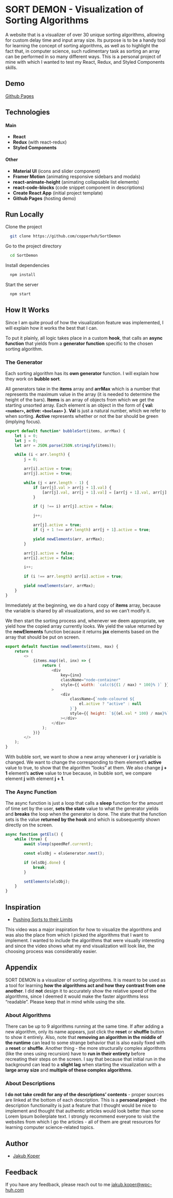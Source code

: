 # SORT DEMON - Visualization of Sorting Algorithms

A website that is a visualizer of over 30 unique sorting algorithms, allowing for custom delay time and input array size. Its purpose is to be a handy tool for learning the concept of sorting algorithms, as well as to highlight the fact that, in computer science, such rudimentary task as sorting an array can be performed in so many different ways. This is a personal project of mine with which I wanted to test my React, Redux, and Styled Components skills.

## Demo

[Github Pages](https://github.com/copperhuh/SortDemon)

## Technologies

#### Main

-   **React**
-   **Redux** (with react-redux)
-   **Styled Components**

#### Other

-   **Material UI** (icons and slider component)
-   **Framer Motion** (animating responsive sidebars and modals)
-   **react-animate-height** (animating collapsable list elements)
-   **react-code-blocks** (code snippet component in descriptions)
-   **Create React App** (initial project template)
-   **Github Pages** (hosting demo)

## Run Locally

Clone the project

```bash
  git clone https://github.com/copperhuh/SortDemon
```

Go to the project directory

```bash
  cd SortDemon
```

Install dependencies

```bash
  npm install
```

Start the server

```bash
  npm start
```

## How It Works

Since I am quite proud of how the visualization feature was implemented, I will explain how it works the best that I can.

To put it plainly, all logic takes place in a custom **hook**, that calls an **async function** that yields from a **generator function** specific to the chosen sorting algorithm.

### The Generator

Each sorting algorithm has its **own generator** function. I will explain how they work on **bubble sort**.

All generators take in the **items** array and **arrMax** which is a number that represents the maximum value in the array (it is needed to determine the height of the bars). **Items** is an array of objects from which we get the starting unsorted array. Each element is an object in the form of **{ val: `<number>`, active: `<boolean>` }**. **Val** is just a natural number, which we refer to when sorting. **Active** represents whether or not the bar should be green (implying focus).

```javascript
export default function* bubbleSort(items, arrMax) {
	let i = 0;
	let j = 0;
	let arr = JSON.parse(JSON.stringify(items));

	while (i < arr.length) {
		j = 0;

		arr[i].active = true;
		arr[j].active = true;

		while (j < arr.length - 1) {
			if (arr[j].val > arr[j + 1].val) {
				[arr[j].val, arr[j + 1].val] = [arr[j + 1].val, arr[j].val];
			}

			if (j !== i) arr[j].active = false;

			j++;

			arr[j].active = true;
			if (j + 1 !== arr.length) arr[j + 1].active = true;

			yield newElements(arr, arrMax);
		}

		arr[j].active = false;
		arr[i].active = false;

		i++;

		if (i !== arr.length) arr[i].active = true;

		yield newElements(arr, arrMax);
	}
}
```

Immediately at the beginning, we do a hard copy of **items** array, because the variable is shared by all visualizations, and so we can’t modify it.

We then start the sorting process and, whenever we deem appropriate, we yield how the copied array currently looks. We yield the value returned by the **newElements** function because it returns **jsx** elements based on the array that should be put on screen.

```javascript
export default function newElements(items, max) {
	return (
		<>
			{items.map((el, inx) => {
				return (
					<div
						key={inx}
						className="node-container"
						style={{ width: `calc(${(1 / max) * 100}% )` }}
					>
						<div
							className={`node-coloured ${
								el.active ? "active" : null
							}`}
							style={{ height: `${(el.val * 100) / max}%` }}
						></div>
					</div>
				);
			})}
		</>
	);
}
```

With bubble sort, we want to show a new array whenever **i** or **j** variable is changed. We want to change the corresponding to them element’s **active** value to true, to show that the algorithm “looks” at them. We also change **j + 1** element’s **active** value to true because, in bubble sort, we compare element **j** with element **j + 1**.

### The Async Function

The async function is just a loop that calls a **sleep** function for the amount of time set by the user, **sets the state** value to what the generator yields and **breaks** the loop when the generator is done. The state that the function sets is the value **returned by the hook** and which is subsequently shown directly on the screen.

```javascript
async function getEls() {
	while (true) {
		await sleep(speedRef.current);

		const elsObj = elsGenerator.next();

		if (elsObj.done) {
			break;
		}

		setElements(elsObj);
	}
}
```

## Inspiration

-   [Pushing Sorts to their Limits](https://www.youtube.com/watch?v=8MsTNqK3o_w&t=1271s)

This video was a major inspiration for how to visualize the algorithms and was also the place from which I picked the algorithms that I want to implement. I wanted to include the algorithms that were visually interesting and since the video shows what my end visualization will look like, the choosing process was considerably easier.

## Appendix

SORT DEMON is a visualizer of sorting algorithms. It is meant to be used as a tool for learning **how the algorithms act and how they contrast from one another**. I did **not** design it to accurately show the relative speed of the algorithms, since I deemed it would make the faster algorithms less “readable”. Please keep that in mind while using the site.

### About Algorithms

There can be up to 9 algorithms running at the same time. If after adding a new algorithm, only its name appears, just click the **reset** or **shuffle** button to show it entirely. Also, note that **removing an algorithm in the middle of the runtime** can lead to some strange behavior that is also easily fixed with a **reset** or **shuffle**. Another thing - the more structurally complex algorithms (like the ones using recursion) have to **run in their entirety** before recreating their steps on the screen. I say that because that initial run in the background can lead to a **slight lag** when starting the visualization with a **large array size** and **multiple of these complex algorithms**.

### About Descriptions

**I do not take credit for any of the descriptions’ contents** - proper sources are linked at the bottom of each description. This is a **personal project** - the description functionality is just a feature that I thought would be nice to implement and thought that authentic articles would look better than some Lorem Ipsum boilerplate text. I strongly recommend everyone to visit the websites from which I go the articles - all of them are great resources for learning computer science-related topics.

## Author

-   [Jakub Koper](https://github.com/copperhuh)

## Feedback

If you have any feedback, please reach out to me jakub.koper@wpc-huh.com
